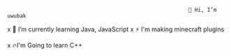                                                               👋 Hi, I’m uwubak

x 🌱 I’m currently learning Java, JavaScript
x ⚡ I'm making minecraft plugins

x 🔥I'm Going to learn C++

<!--
**uwubak6/uwubak6** is a ✨ _special_ ✨ repository because its `README.md` (this file) appears on your GitHub profile.

Here are some ideas to get you started:

- 🔭 I’m currently working on ...
- 🌱 I’m currently learning ...
- 👯 I’m looking to collaborate on ...
- 🤔 I’m looking for help with ...
- 💬 Ask me about ...
- 📫 How to reach me: ...
- 😄 Pronouns: ...
- ⚡ Fun fact: ...
-->
